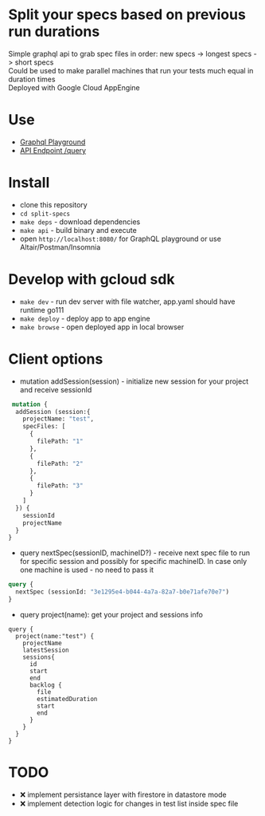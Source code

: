 # Split your specs based on previous run durations
Simple graphql api to grab spec files in order: new specs -> longest specs -> short specs  
Could be used to make parallel machines that run your tests much equal in duration times  
Deployed with Google Cloud AppEngine

# Use
 - [Graphql Playground](https://split-specs.appspot.com/)
 - [API Endpoint /query](https://split-specs.appspot.com/query)


# Install
 - clone this repository  
 - `cd split-specs`  
 - `make deps` - download dependencies
 - `make api` - build binary and execute  
 - open `http://localhost:8080/` for GraphQL playground or use Altair/Postman/Insomnia  

# Develop with gcloud sdk
 - `make dev` - run dev server with file watcher, app.yaml should have runtime go111
 - `make deploy` - deploy app to app engine
 - `make browse` - open deployed app in local browser

# Client options

 - mutation addSession(session) - initialize new session for your project and receive sessionId
```graphql
 mutation {
  addSession (session:{
    projectName: "test",
    specFiles: [
      {
        filePath: "1"
      },
      {
        filePath: "2"
      },
      {
        filePath: "3"
      }
    ]
  }) {
    sessionId
    projectName
  }
}
 ```

 - query nextSpec(sessionID, machineID?) - receive next spec file to run for specific session and possibly for specific machineID. In case only one machine is used - no need to pass it
```graphql
query {
  nextSpec (sessionId: "3e1295e4-b044-4a7a-82a7-b0e71afe70e7")
}
 ```

  - query project(name): get your project and sessions info
```
query {
  project(name:"test") {
    projectName
    latestSession
    sessions{
      id
      start
      end
      backlog {
        file
        estimatedDuration
        start
        end
      }
    }
  }
}
```


 # TODO
  - :x: implement persistance layer with firestore in datastore mode
  - :x: implement detection logic for changes in test list inside spec file